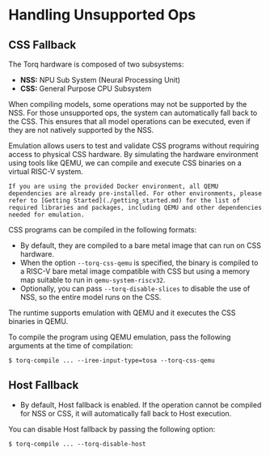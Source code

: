 # Handling Unsupported Ops


## CSS Fallback 

The Torq hardware is composed of two subsystems:

- **NSS:** NPU Sub System (Neural Processing Unit)
- **CSS:** General Purpose CPU Subsystem

When compiling models, some operations may not be supported by the NSS. For those unsupported ops, the system can automatically fall back to the CSS. This ensures that all model operations can be executed, even if they are not natively supported by the NSS.

Emulation allows users to test and validate CSS programs without requiring access to physical CSS hardware. By simulating the hardware environment using tools like QEMU, we can compile and execute CSS binaries on a virtual RISC-V system.

```{important}
If you are using the provided Docker environment, all QEMU dependencies are already pre-installed. For other environments, please refer to [Getting Started](./getting_started.md) for the list of required libraries and packages, including QEMU and other dependencies needed for emulation.
```

CSS programs can be compiled in the following formats:

- By default, they are compiled to a bare metal image that can run on CSS hardware.
- When the option `--torq-css-qemu` is specified, the binary is compiled to a RISC-V bare metal image compatible with CSS but using a memory map suitable to run in `qemu-system-riscv32`.
- Optionally, you can pass `--torq-disable-slices` to disable the use of NSS, so the entire model runs on the CSS.

The runtime supports emulation with QEMU and it executes the CSS binaries in QEMU.

To compile the program using QEMU emulation, pass the following arguments at the time of compilation:

```{code} shell
$ torq-compile ... --iree-input-type=tosa --torq-css-qemu
```


##  Host Fallback

- By default, Host fallback is enabled. If the operation cannot be compiled for NSS or CSS, it will automatically fall back to Host execution.

You can disable Host fallback by passing the following option:

```{code} shell
$ torq-compile ... --torq-disable-host
```